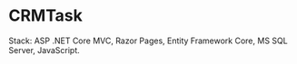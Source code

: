 # CRMTask

Stack: ASP .NET Core MVC, Razor Pages, Entity Framework Core, MS SQL Server, JavaScript.
